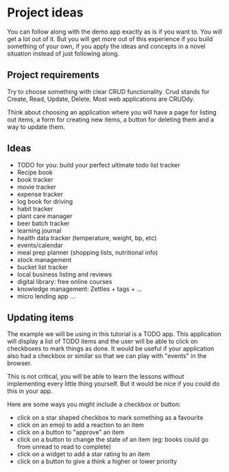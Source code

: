 # Project ideas 

You can follow along with the demo app exactly as is if you want to. You will get a lot out of it. But you will get more out of this experience if you build something of your own, if you apply the ideas and concepts in a novel situation instead of just following along.

## Project requirements 

Try to choose something with clear CRUD functionality. Crud stands for Create, Read, Update, Delete.  Most web applications are CRUDdy.

Think about choosing an application where you will have a page for listing out items, a form for creating new items, a button for deleting them and a way to update them. 

## Ideas

- TODO for you: build your perfect ultimate todo list tracker
- Recipe book
- book tracker
- movie tracker
- expense tracker
- log book for driving
- habit tracker
- plant care manager 
- beer batch tracker 
- learning journal
- health data tracker (temperature, weight, bp, etc)
- events/calendar
- meal prep planner (shopping lists, nutritional info)
- stock management
- bucket list tracker 
- local business listing and reviews
- digital library: free online courses 
- knowledge management: Zettles + tags + ...
- micro lending app ...

## Updating items 

The example we will be using in this tutorial is a TODO app. This application will display a list of TODO items and the user will be able to click on checkboxes to mark things as done. It would be useful if your application also had a checkbox or similar so that we can play with "events" in the browser. 

This is not critical, you will be able to learn the lessons without implementing every little thing yourself. But it would be nice if you could do this in your app.

Here are some ways you might include a checkbox or button:

- click on a star shaped checkbox to mark something as a favourite
- click on an emoji to add a reaction to an item 
- click on a button to "approve" an item
- click on a button to change the state of an item (eg: books could go from unread to read to complete)
- click on a widget to add a star rating to an item
- click on a button to give a think a higher or lower priority 


